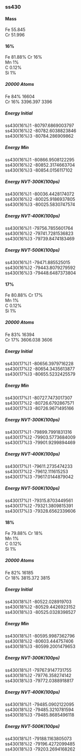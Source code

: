 <!--
 * @Description: 
 * @version: 
 * @Author: Yuanshuo_PC
 * @Date: 2020-05-13 11:17:17
 * @LastEditors: Yuanshuo_PC
 * @LastEditTime: 2020-05-14 15:49:33
-->
### ss430
#### Mass
Fe 55.845    
Cr 51.996

#### 16%
Fe 81.88%
Cr 16%    
Mn 1%    
C 0.12%        
Si 1%
##### 20000 Atoms
Fe 84%    16604    
Cr 16%    3396.397    3396
##### Energy Initial
ss430(16%)1 -80797.6869003797    
ss430(16%)2 -80782.6038823846    
ss430(16%)3 -80784.286909862
##### Energy Min
ss430(16%)1 -80866.9508122295    
ss430(16%)2 -80852.3174663704    
ss430(16%)3 -80854.0156117102
##### Energy NVT-300K(100ps)
ss430(16%)1 -80036.4428174072    
ss430(16%)2 -80025.9186937805    
ss430(16%)3 -80025.5830747574
##### Energy NVT-400K(100ps)
ss430(16%)1 -79756.7855601764    
ss430(16%)2 -79741.7281536823    
ss430(16%)3 -79739.8474183469
##### Energy NVT-500K(100ps)
ss430(16%)1 -79471.885525015    
ss430(16%)2 -79443.8079279592    
ss430(16%)3 -79448.6487373804

#### 17%
Fe 80.88%
Cr 17%    
Mn 1%    
C 0.12%       
Si 1%
##### 20000 Atoms
Fe 83%    16394    
Cr 17%    3606.038    3606
##### Energy Initial
ss430(17%)1 -80656.3979716228    
ss430(17%)2 -80654.3435613877    
ss430(17%)3 -80655.5232425579
##### Energy Min
ss430(17%)1 -80727.7473017307    
ss430(17%)2 -80726.6792867571    
ss430(17%)3 -80726.9671495166
##### Energy NVT-300K(100ps)
ss430(17%)1 -79899.7991831316    
ss430(17%)2 -79903.5773684009    
ss430(17%)3 -79901.9299894469
##### Energy NVT-400K(100ps)
ss430(17%)1 -79611.2735474233    
ss430(17%)2 -79612.111615253    
ss430(17%)3 -79617.0144879042
##### Energy NVT-500K(100ps)
ss430(17%)1 -79315.8703449561    
ss430(17%)2 -79321.3809815391    
ss430(17%)3 -79328.6562339606

#### 18%
Fe 79.88%
Cr 18%    
Mn 1%    
C 0.12%        
Si 1%
##### 20000 Atoms
Fe 82%    16185    
Cr 18%    3815.372    3815
##### Energy Initial
ss430(18%)1 -80522.028919703    
ss430(18%)2 -80529.4426923152    
ss430(18%)3 -80525.0328398527
##### Energy Min
ss430(18%)1 -80595.9987362796    
ss430(18%)2 -80603.444757406    
ss430(18%)3 -80599.2001479653
##### Energy NVT-300K(100ps)
ss430(18%)1 -79767.9147731755    
ss430(18%)2 -79776.358274142    
ss430(18%)3 -79772.0388918817
##### Energy NVT-400K(100ps)
ss430(18%)1 -79485.0902122095    
ss430(18%)2 -79485.3210781594    
ss430(18%)3 -79485.8685496118
##### Energy NVT-500K(100ps)
ss430(18%)1 -79188.1163805073    
ss430(18%)2 -79196.4272099485    
ss430(18%)3 -79203.2694168262